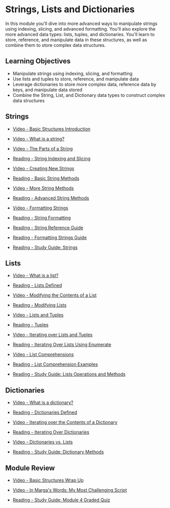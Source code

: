 # Strings, Lists and Dictionaries

In this module you'll dive into more advanced ways to manipulate strings using indexing, slicing, and advanced formatting. You'll also explore the more advanced data types: lists, tuples, and dictionaries. You'll learn to store, reference, and manipulate data in these structures, as well as combine them to store complex data structures.

## Learning Objectives

- Manipulate strings using indexing, slicing, and formatting
- Use lists and tuples to store, reference, and manipulate data
- Leverage dictionaries to store more complex data, reference data by keys, and manipulate data stored
- Combine the String, List, and Dictionary data types to construct complex data structures

## Strings

- [Video - Basic Structures Introduction](https://www.coursera.org/learn/python-crash-course/lecture/NW4e8/basic-structures-introduction)

- [Video - What is a string?](https://www.coursera.org/learn/python-crash-course/lecture/XOjeS/what-is-a-string)

- [Video - The Parts of a String](https://www.coursera.org/learn/python-crash-course/lecture/9xgmF/the-parts-of-a-string)

- [Reading - String Indexing and Slicing](https://www.coursera.org/learn/python-crash-course/supplement/BnGlp/string-indexing-and-slicing)

- [Video - Creating New Strings](https://www.coursera.org/learn/python-crash-course/lecture/2OlJR/creating-new-strings)

- [Reading - Basic String Methods](https://www.coursera.org/learn/python-crash-course/supplement/bP5tN/basic-string-methods)

- [Video - More String Methods](https://www.coursera.org/learn/python-crash-course/lecture/45PT2/more-string-methods)

- [Reading - Advanced String Methods](https://www.coursera.org/learn/python-crash-course/supplement/1GeyE/advanced-string-methods)

- [Video - Formatting Strings](https://www.coursera.org/learn/python-crash-course/lecture/cx2nU/formatting-strings)

- [Reading - String Formatting](https://www.coursera.org/learn/python-crash-course/supplement/XlvHl/string-formatting)

- [Reading - String Reference Guide](https://www.coursera.org/learn/python-crash-course/supplement/05vqZ/string-reference-guide)

- [Reading - Formatting Strings Guide](https://www.coursera.org/learn/python-crash-course/supplement/JbXSA/formatting-strings-guide)

- [Reading - Study Guide: Strings](https://www.coursera.org/learn/python-crash-course/supplement/ydyIo/study-guide-strings)

## Lists

- [Video - What is a list?](https://www.coursera.org/learn/python-crash-course/lecture/DoC7j/what-is-a-list)

- [Reading - Lists Defined](https://www.coursera.org/learn/python-crash-course/supplement/Cj5Xw/lists-defined)

- [Video - Modifying the Contents of a List](https://www.coursera.org/learn/python-crash-course/lecture/087SU/modifying-the-contents-of-a-list)

- [Reading - Modifying Lists](https://www.coursera.org/learn/python-crash-course/supplement/v07vB/modifying-lists)

- [Video - Lists and Tuples](https://www.coursera.org/learn/python-crash-course/lecture/jxAkv/lists-and-tuples)

- [Reading - Tuples](https://www.coursera.org/learn/python-crash-course/supplement/A30Rl/tuples)

- [Video - Iterating over Lists and Tuples](https://www.coursera.org/learn/python-crash-course/lecture/M7Dbr/iterating-over-lists-and-tuples)

- [Reading - Iterating Over Lists Using Enumerate](https://www.coursera.org/learn/python-crash-course/supplement/6E98c/iterating-over-lists-using-enumerate)

- [Video - List Comprehensions](https://www.coursera.org/learn/python-crash-course/lecture/J9gYw/list-comprehensions)

- [Reading - List Comprehension Examples](https://www.coursera.org/learn/python-crash-course/supplement/jRtIG/list-comprehension-examples)

- [Reading - Study Guide: Lists Operations and Methods](https://www.coursera.org/learn/python-crash-course/supplement/sbRdF/study-guide-lists-operations-and-methods)

## Dictionaries

- [Video - What is a dictionary?](https://www.coursera.org/learn/python-crash-course/lecture/AsGUr/what-is-a-dictionary)

- [Reading - Dictionaries Defined](https://www.coursera.org/learn/python-crash-course/supplement/2qpKG/dictionaries-defined)

- [Video - Iterating over the Contents of a Dictionary](https://www.coursera.org/learn/python-crash-course/lecture/PBuyf/iterating-over-the-contents-of-a-dictionary)

- [Reading - Iterating Over Dictionaries](https://www.coursera.org/learn/python-crash-course/supplement/qqugV/iterating-over-dictionaries)

- [Video - Dictionaries vs. Lists](https://www.coursera.org/learn/python-crash-course/lecture/98Kfr/dictionaries-vs-lists)

- [Reading - Study Guide: Dictionary Methods](https://www.coursera.org/learn/python-crash-course/supplement/Cc19J/study-guide-dictionary-methods)

## Module Review

- [Video - Basic Structures Wrap Up](https://www.coursera.org/learn/python-crash-course/lecture/bDeD6/basic-structures-wrap-up)

- [Video - In Marga's Words: My Most Challenging Script](https://www.coursera.org/learn/python-crash-course/lecture/fmbiZ/in-margas-words-my-most-challenging-script)

- [Reading - Study Guide: Module 4 Graded Quiz](https://www.coursera.org/learn/python-crash-course/supplement/z9vVO/study-guide-module-4-graded-quiz)